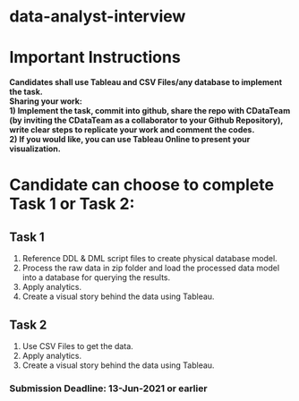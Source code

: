 # data-analyst-interview
  
# Important Instructions
**Candidates shall use Tableau and CSV Files/any database to implement the task.**  
**Sharing your work:** <br>
**1) Implement the task, commit into github, share the repo with CDataTeam (by inviting the CDataTeam as a collaborator to your Github Repository), write clear steps to replicate your work and comment the codes.**  
**2) If you would like, you can use Tableau Online to present your visualization.** 

# Candidate can choose to complete Task 1 or Task 2:
## Task 1
1. Reference DDL & DML script files to create physical database model.
2. Process the raw data in zip folder and load the processed data model into a database for querying the results. 
3. Apply analytics.
4. Create a visual story behind the data using Tableau.

## Task 2
1. Use CSV Files to get the data.
2. Apply analytics.
3. Create a visual story behind the data using Tableau.

### Submission Deadline: 13-Jun-2021 or earlier
